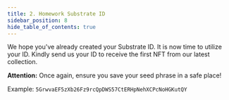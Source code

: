 ```yaml
---
title: 2. Homework Substrate ID
sidebar_position: 8
hide_table_of_contents: true
---
```


We hope you've already created your Substrate ID. It is now time to utilize your ID. Kindly send us your ID to receive the first NFT from our latest collection.

**Attention:** Once again, ensure you save your seed phrase in a safe place!

Example: `5GrwvaEF5zXb26Fz9rcQpDWS57CtERHpNehXCPcNoHGKutQY`
